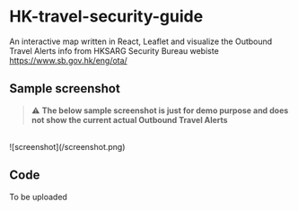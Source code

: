 # HK-travel-security-guide
An interactive map written in React, Leaflet and visualize the Outbound Travel Alerts info from HKSARG Security Bureau webiste
https://www.sb.gov.hk/eng/ota/

## Sample screenshot
> :warning: **The below sample screenshot is just for demo purpose and does not show the current actual Outbound Travel Alerts**
<br>
![screenshot](/screenshot.png)

## Code
To be uploaded
